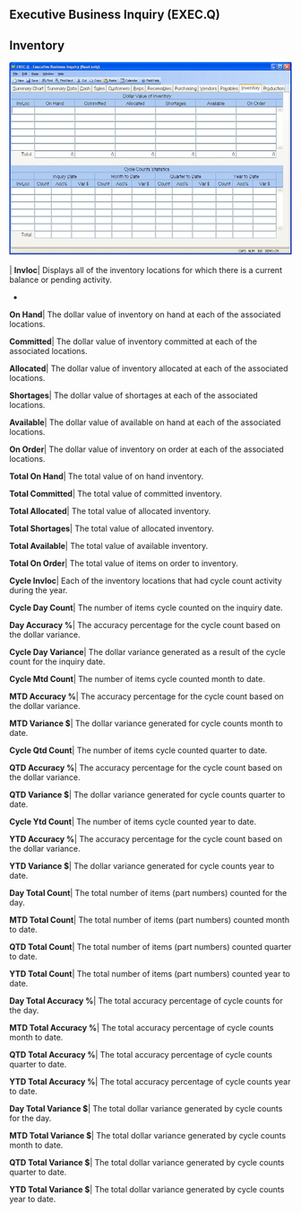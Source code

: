 ## Executive Business Inquiry (EXEC.Q)
<PageHeader />

## Inventory

![](./EXEC-Q-11.jpg)

| **Invloc**|  Displays all of the inventory locations for which there is a
current balance or pending activity.

-  
**On Hand**|  The dollar value of inventory on hand at each of the associated
locations.

**Committed**|  The dollar value of inventory committed at each of the
associated locations.

**Allocated**|  The dollar value of inventory allocated at each of the
associated locations.

**Shortages**|  The dollar value of shortages at each of the associated
locations.

**Available**|  The dollar value of available on hand at each of the
associated locations.

**On Order**|  The dollar value of inventory on order at each of the
associated locations.

**Total On Hand**|  The total value of on hand inventory.

**Total Committed**|  The total value of committed inventory.

**Total Allocated**|  The total value of allocated inventory.

**Total Shortages**|  The total value of allocated inventory.

**Total Available**|  The total value of available inventory.

**Total On Order**|  The total value of items on order to inventory.

**Cycle Invloc**|  Each of the inventory locations that had cycle count
activity during the year.

**Cycle Day Count**|  The number of items cycle counted on the inquiry date.

**Day Accuracy %**|  The accuracy percentage for the cycle count based on the
dollar variance.

**Cycle Day Variance**|  The dollar variance generated as a result of the
cycle count for the inquiry date.

**Cycle Mtd Count**|  The number of items cycle counted month to date.

**MTD Accuracy %**|  The accuracy percentage for the cycle count based on the
dollar variance.

**MTD Variance $**|  The dollar variance generated for cycle counts month to
date.

**Cycle Qtd Count**|  The number of items cycle counted quarter to date.

**QTD Accuracy %**|  The accuracy percentage for the cycle count based on the
dollar variance.

**QTD Variance $**|  The dollar variance generated for cycle counts quarter to
date.

**Cycle Ytd Count**|  The number of items cycle counted year to date.

**YTD Accuracy %**|  The accuracy percentage for the cycle count based on the
dollar variance.

**YTD Variance $**|  The dollar variance generated for cycle counts year to
date.

**Day Total Count**|  The total number of items (part numbers) counted for the
day.

**MTD Total Count**|  The total number of items (part numbers) counted month
to date.

**QTD Total Count**|  The total number of items (part numbers) counted quarter
to date.

**YTD Total Count**|  The total number of items (part numbers) counted year to
date.

**Day Total Accuracy %**|  The total accuracy percentage of cycle counts for
the day.

**MTD Total Accuracy %**|  The total accuracy percentage of cycle counts month
to date.

**QTD Total Accuracy %**|  The total accuracy percentage of cycle counts
quarter to date.

**YTD Total Accuracy %**|  The total accuracy percentage of cycle counts year
to date.

**Day Total Variance $**|  The total dollar variance generated by cycle counts
for the day.

**MTD Total Variance $**|  The total dollar variance generated by cycle counts
month to date.

**QTD Total Variance $**|  The total dollar variance generated by cycle counts
quarter to date.

**YTD Total Variance $**|  The total dollar variance generated by cycle counts
year to date.


<badge text= "Version 8.10.57 " vertical="middle" />

<PageFooter />
